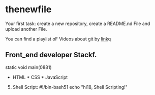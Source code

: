 # thenewfile
Your first task: create a new repository, create a README.nd File and upload another File.

You can find a playlist oF Videos about git by [link](https://www.youtube.com/watch?v=75QStdC3WgA)q
## Front_end developer Stackf.
static void main(0881)
* HTML
﻿﻿* CSS
﻿﻿* JavaScript
5. Shell Script:
#!/bin-bash51
echo "hi18, Shell Scripting!"

